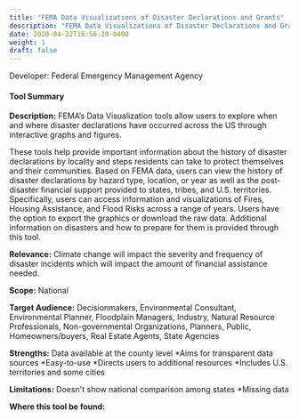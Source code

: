 ```yaml
---
title: "FEMA Data Visualizations of Disaster Declarations and Grants"
description: "FEMA Data Visualizations of Disaster Declarations and Grants"
date: 2020-04-22T16:56:20-0400
weight: 1
draft: false
---
```

Developer: Federal Emergency Management Agency

#### Tool Summary
**Description:** FEMA’s Data Visualization tools allow users to explore when and where disaster declarations have occurred across the US through interactive graphs and figures. 

These tools help provide important information about the history of disaster declarations by locality and steps residents can take to protect themselves and their communities. Based on FEMA data, users can view the history of disaster declarations by hazard type, location, or year as well as the post-disaster financial support provided to states, tribes, and U.S. territories. Specifically, users can access information and visualizations of Fires, Housing Assistance, and Flood Risks across a range of years. Users have the option to export the graphics or download the raw data. Additional information on disasters and how to prepare for them is provided through this tool.

**Relevance:** Climate change will impact the severity and frequency of disaster incidents which will impact the amount of financial assistance needed.

**Scope:** National

**Target Audience:** Decisionmakers, Environmental Consultant, Environmental Planner, Floodplain Managers, Industry, Natural Resource Professionals, Non-governmental Organizations, Planners, Public, Homeowners/buyers, Real Estate Agents, State Agencies

**Strengths:** Data available at the county level
*Aims for transparent data sources
*Easy-to-use
*Directs users to additional resources
*Includes U.S. territories and some cities

**Limitations:** Doesn't show national comparison among states
*Missing data

**Where this tool be found:** 
